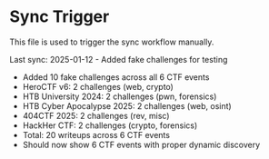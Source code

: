 # Sync Trigger

This file is used to trigger the sync workflow manually.

Last sync: 2025-01-12 - Added fake challenges for testing
- Added 10 fake challenges across all 6 CTF events
- HeroCTF v6: 2 challenges (web, crypto)
- HTB University 2024: 2 challenges (pwn, forensics)
- HTB Cyber Apocalypse 2025: 2 challenges (web, osint)
- 404CTF 2025: 2 challenges (rev, misc)
- HackHer CTF: 2 challenges (crypto, forensics)
- Total: 20 writeups across 6 CTF events
- Should now show 6 CTF events with proper dynamic discovery
